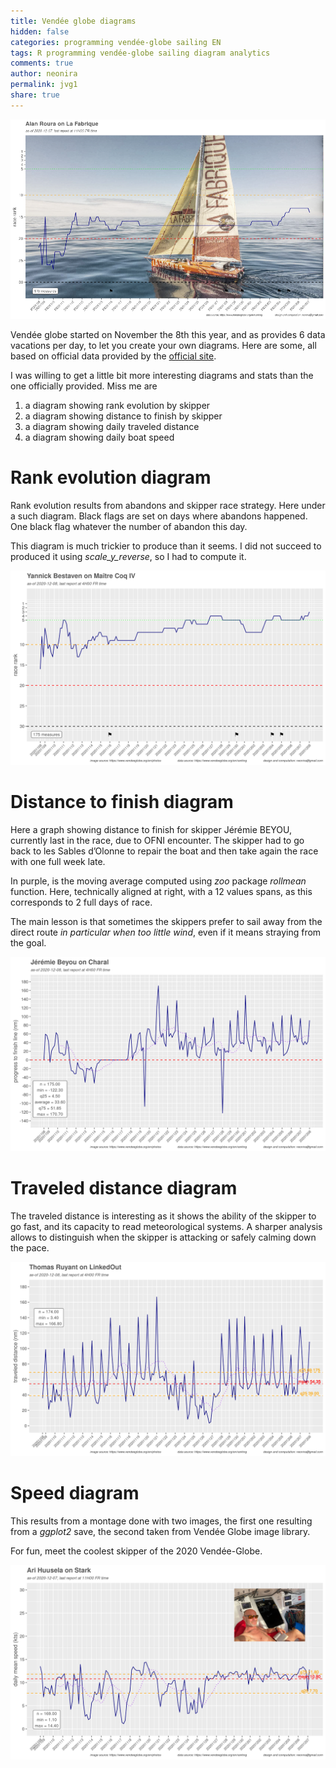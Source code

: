 ```yaml
---
title: Vendée globe diagrams
hidden: false
categories: programming vendée-globe sailing EN
tags: R programming vendée-globe sailing diagram analytics
comments: true
author: neonira
permalink: jvg1
share: true
---
```


<link rel="stylesheet" href="../assets/css/style.css">


![](../images/sailing/vg1/alan-roura.png)

Vendée globe started on November the 8th this year, and as provides 6
data vacations per day, to let you create your own diagrams. Here are
some, all based on official data provided by the [official
site](https://www.vendeeglobe.org/en/ranking).

I was willing to get a little bit more interesting diagrams and stats
than the one officially provided. Miss me are

1.  a diagram showing rank evolution by skipper
2.  a diagram showing distance to finish by skipper
3.  a diagram showing daily traveled distance
4.  a diagram showing daily boat speed

Rank evolution diagram
======================

Rank evolution results from abandons and skipper race strategy. Here
under a such diagram. Black flags are set on days where abandons
happened. One black flag whatever the number of abandon this day.

This diagram is much trickier to produce than it seems. I did not
succeed to produced it using <cite class="it">scale\_y\_reverse</cite>,
so I had to compute it.

![](../images/sailing/vg1/yannick_bestaven_rank_20201208_4.png)

Distance to finish diagram
==========================

Here a graph showing distance to finish for skipper Jérémie BEYOU,
currently last in the race, due to OFNI encounter. The skipper had to go
back to les Sables d’Olonne to repair the boat and then take again the
race with one full week late.

In purple, is the moving average computed using
<cite class="itb">zoo</cite> package <cite class="it">rollmean</cite>
function. Here, technically aligned at right, with a 12 values spans, as
this corresponds to 2 full days of race.

The main lesson is that sometimes the skippers prefer to sail away from
the direct route <cite class='comment'>in particular when too little
wind</cite>, even if it means straying from the goal.

![](../images/sailing/vg1/jérémie_beyou_dtf_20201208_4.png)

Traveled distance diagram
=========================

The traveled distance is interesting as it shows the ability of the
skipper to go fast, and its capacity to read meteorological systems. A
sharper analysis allows to distinguish when the skipper is attacking or
safely calming down the pace.

![](../images/sailing/vg1/thomas_ruyant_distance_20201208_4.png)

Speed diagram
=============

This results from a montage done with two images, the first one
resulting from a <cite class="itb">ggplot2</cite> save, the second taken
from Vendée Globe image library.

For fun, meet the coolest skipper of the 2020 Vendée-Globe.

![](../images/sailing/vg1/ari_huusela_speed_20201207_11.png-atop.png)
